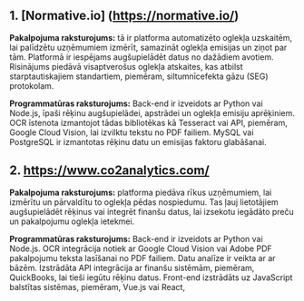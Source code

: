 ## 1. [Normative.io] (https://normative.io/)
**Pakalpojuma raksturojums:** tā ir platforma automatizēto oglekļa uzskaitēm, lai palīdzētu uzņēmumiem izmērīt, samazināt oglekļa emisijas un ziņot par tām.
Platformā ir iespējams augšupielādēt datus no dažādiem avotiem. Risinājums piedāvā visaptverošus oglekļa atskaites, kas atbilst starptautiskajiem standartiem, piemēram, siltumnīcefekta gāzu (SEG) protokolam.

**Programmatūras raksturojums:** Back-end ir izveidots ar Python vai Node.js, īpaši rēķinu augšupielādei, apstrādei un oglekļa emisiju aprēķiniem. OCR īstenota izmantojot tādas bibliotēkas kā Tesseract vai API, piemēram, Google Cloud Vision, lai izvilktu tekstu no PDF failiem.
MySQL vai PostgreSQL ir izmantotas rēķinu datu un emisijas faktoru glabāšanai.

## 2. https://www.co2analytics.com/
**Pakalpojuma raksturojums:** platforma piedāva rīkus uzņēmumiem, lai izmērītu un pārvaldītu to oglekļa pēdas nospiedumu. Tas ļauj lietotājiem augšupielādēt rēķinus vai integrēt finanšu datus, lai izsekotu iegādāto preču un pakalpojumu oglekļa ietekmei.

**Programmatūras raksturojums:** Back-end ir izveidots ar Python vai Node.js. OCR integrācija notiek ar Google Cloud Vision vai Adobe PDF pakalpojumu teksta lasīšanai no PDF failiem. Datu analīze ir veikta ar ar bāzēm. Izstrādāta API integrācija ar finanšu sistēmām, piemēram, QuickBooks, lai tieši iegūtu rēķinu datus. Front-end izstrādāts uz JavaScript balstītas sistēmas, piemēram, Vue.js vai React,
